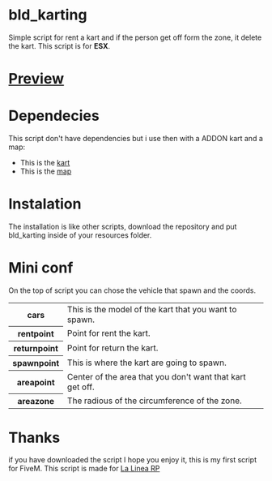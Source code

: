 # bld_karting
Simple script for rent a kart and if the person get off form the zone, it delete the kart. 
This script is for **ESX**.

# <a href="">Preview</a>

# Dependecies
This script don't have dependencies but i use then with a ADDON kart and a map:
- This is the <a href="">kart</a>
- This is the <a href="">map</a>

# Instalation
The installation is like other scripts, download the repository and put bld_karting inside of your resources folder.

# Mini conf
On the top of script you can chose the vehicle that spawn and the coords.
<table>
  <tr>
    <th>cars</th>
    <td>This is the model of the kart that you want to spawn.</td>
  </tr>
  <tr>
    <th>rentpoint</th>
    <td>Point for rent the kart.</td>
  </tr>
  <tr>
    <th>returnpoint</th>
    <td>Point for return the kart.</td>
  </tr>
  <tr>
    <th>spawnpoint</th>
    <td>This is where the kart are going to spawn.</td>
  </tr>
  <tr>
    <th>areapoint</th>
    <td>Center of the area that you don't want that kart get off.</td>
  </tr>
  <tr>
    <th>areazone</th>
    <td>The radious of the circumference of the zone.</td>
  </tr>
</table>

# Thanks
if you have downloaded the script I hope you enjoy it, this is my first script for FiveM. This script is made for <a href="">La Linea RP</a>

